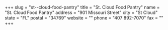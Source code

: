 +++
slug = "st--cloud-food-pantry"
title = "St. Cloud Food Pantry"
name = "St. Cloud Food Pantry"
address = "901 Missouri Street"
city = "St Cloud"
state = "FL"
postal = "34769"
website = ""
phone = "407 892-7070"
fax = ""
+++
